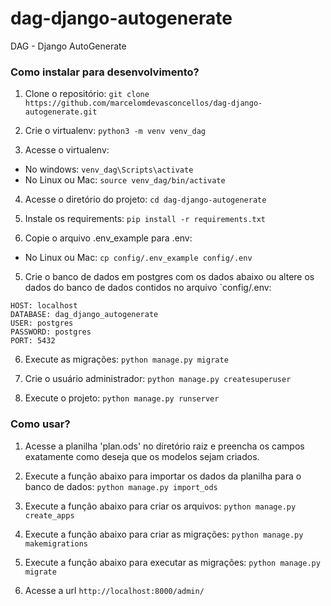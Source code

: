 # dag-django-autogenerate
DAG - Django AutoGenerate

### Como instalar para desenvolvimento? ###

1. Clone o repositório: ```git clone https://github.com/marcelomdevasconcellos/dag-django-autogenerate.git ```

2. Crie o virtualenv: ```python3 -m venv venv_dag ```

3. Acesse o virtualenv:

- No windows: ```venv_dag\Scripts\activate```
- No Linux ou Mac: ```source venv_dag/bin/activate```

4. Acesse o diretório do projeto: ```cd dag-django-autogenerate```

3. Instale os requirements: ```pip install -r requirements.txt ```

4. Copie o arquivo .env_example para .env:

- No Linux ou Mac: ```cp config/.env_example config/.env ```

5. Crie o banco de dados em postgres com os dados abaixo ou altere os dados do banco de dados contidos no arquivo `config/.env:

```
HOST: localhost
DATABASE: dag_django_autogenerate
USER: postgres
PASSWORD: postgres
PORT: 5432
```

6. Execute as migrações: ```python manage.py migrate ```

7. Crie o usuário administrador: ```python manage.py createsuperuser ```

8. Execute o projeto: ```python manage.py runserver ```

### Como usar? ###
1. Acesse a planilha 'plan.ods' no diretório raiz e preencha os campos exatamente como deseja que os modelos sejam criados.

2. Execute a função abaixo para importar os dados da planilha para o banco de dados: ```python manage.py import_ods ```

3. Execute a função abaixo para criar os arquivos: ```python manage.py create_apps  ```

4. Execute a função abaixo para criar as migrações: ```python manage.py makemigrations  ```

5. Execute a função abaixo para executar as migrações: ```python manage.py migrate  ```

6. Acesse a url ```http://localhost:8000/admin/```